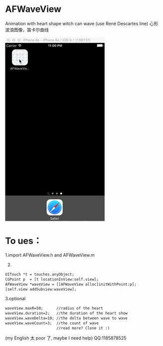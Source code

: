 # AFWaveView

Animation with heart shape witch can wave (use René Descartes line)
心形波浪图像，笛卡尔曲线

![Alt text](./AFWave.gif)

# To ues：

1.import AFWaveView.h and AFWaveView.m 

2.

```
UITouch *t = touches.anyObject;
CGPoint p  = [t locationInView:self.view];
AFWaveView *waveView = [[AFWaveView alloc]initWithPoint:p];
[self.view addSubview:waveView];
```
3.optional
```
waveView.maxR=50;      //radius of the heart
waveView.duration=2;   //the duration of the heart show
waveView.waveDelta=10; //the delta between wave to wave
waveView.waveCount=3;  //the count of wave
                       //read more? Clone it :)
```

(my English 太 poor 了, maybe I need help)
QQ:1185878525
